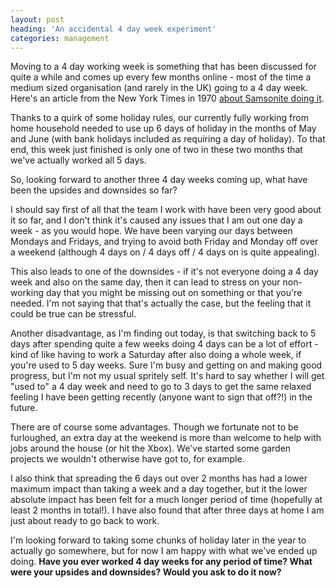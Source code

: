 ```yaml
---
layout: post
heading: 'An accidental 4 day week experiment'
categories: management
---
```


Moving to a 4 day working week is something that has been discussed for quite a while and comes up every few months online - most of the time a medium sized organisation (and rarely in the UK) going to a 4 day week. Here's an article from the New York Times in 1970 [about Samsonite doing it](https://timesmachine.nytimes.com/timesmachine/1970/11/22/102288864.html?pageNumber=153).

Thanks to a quirk of some holiday rules, our currently fully working from home household needed to use up 6 days of holiday in the months of May and June (with bank holidays included as requiring a day of holiday). To that end, this week just finished is only one of two in these two months that we've actually worked all 5 days.

So, looking forward to another three 4 day weeks coming up, what have been the upsides and downsides so far?

I should say first of all that the team I work with have been very good about it so far, and I don't think it's caused any issues that I am out one day a week - as you would hope. We have been varying our days between Mondays and Fridays, and trying to avoid both Friday and Monday off over a weekend (although 4 days on / 4 days off / 4 days on is quite appealing).

This also leads to one of the downsides - if it's not everyone doing a 4 day week and also on the same day, then it can lead to stress on your non-working day that you might be missing out on something or that you're needed. I'm not saying that that's actually the case, but the feeling that it could be true can be stressful.

Another disadvantage, as I'm finding out today, is that switching back to 5 days after spending quite a few weeks doing 4 days can be a lot of effort - kind of like having to work a Saturday after also doing a whole week, if you're used to 5 day weeks. Sure I'm busy and getting on and making good progress, but I'm not my usual spritely self. It's hard to say whether I will get "used to" a 4 day week and need to go to 3 days to get the same relaxed feeling I have been getting recently (anyone want to sign that off?!) in the future.

There are of course some advantages. Though we fortunate not to be furloughed, an extra day at the weekend is more than welcome to help with jobs around the house (or hit the Xbox). We've started some garden projects we wouldn't otherwise have got to, for example.

I also think that spreading the 6 days out over 2 months has had a lower maximum impact than taking a week and a day together, but it the lower absolute impact has been felt for a much longer period of time (hopefully at least 2 months in total!). I have also found that after three days at home I am just about ready to go back to work.

I'm looking forward to taking some chunks of holiday later in the year to actually go somewhere, but for now I am happy with what we've ended up doing. **Have you ever worked 4 day weeks for any period of time? What were your upsides and downsides? Would you ask to do it now?**